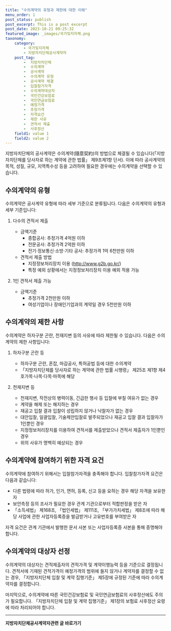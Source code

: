 ```yaml
---
title: "수의계약의 유형과 제한에 대한 이해"
menu_order: 1
post_status: publish
post_excerpt: This is a post excerpt
post_date: 2023-10-21 09:25:32
featured_image: _images/국가및지자체.png
taxonomy:
    category:
        - 국가및지자체
        - 지방자치단체공사계약자
    post_tag:
        -  지방자치단체
        -  수의계약
        -  공사계약
        -  수의계약 유형
        -  공사계약 체결
        -  입찰참가자격
        -  수의계약대상자
        -  국민건강보험료
        -  국민연금보험료
        -  예정가격
        -  추정가격
        -  자격요건
        -  제한 사유
        -  견적서 제출
        -  사후정산
    field1: value 1
    field2: value 2
---
```



지방자치단체의 공사계약은 수의계약(隨意契約)의 방법으로 체결될 수 있습니다(「지방자치단체를 당사자로 하는 계약에 관한 법률」 제9조제1항 단서). 이에 따라 공사계약의 목적, 성질, 규모, 지역특수성 등을 고려하여 필요한 경우에는 수의계약을 선택할 수 있습니다.

## 수의계약의 유형

수의계약은 공사계약 유형에 따라 세부 기준으로 분류됩니다. 다음은 수의계약의 유형과 세부 기준입니다:

1. 다수의 견적서 제출
   - 금액기준
     - 종합공사: 추정가격 4억원 이하
     - 전문공사: 추정가격 2억원 이하
     - 전기·정보통신·소방·기타 공사: 추정가격 1억 6천만원 이하
   - 견적서 제출 방법
     - 지정정보처리장치 이용 (http://www.g2b.go.kr/)
     - 특정 예외 상황에서는 지정정보처리장치 이용 예외 적용 가능

2. 1인 견적서 제출 가능
   - 금액기준
     - 추정가격 2천만원 이하
     - 여성기업이나 장애인기업과의 계약일 경우 5천만원 이하

## 수의계약의 제한 사항

수의계약은 하자구분 곤란, 천재지변 등의 사유에 따라 제한될 수 있습니다. 다음은 수의계약의 제한 사항입니다:

1. 하자구분 곤란 등
   - 하자구분 곤란, 혼잡, 마감공사, 특허공법 등에 대한 수의계약
   - 「지방자치단체를 당사자로 하는 계약에 관한 법률 시행령」 제25조 제1항 제4호가목·나목·다목·마목에 해당

2. 천재지변 등
   - 천재지변, 작전상의 병력이동, 긴급한 행사 등 입찰에 부칠 여유가 없는 경우
   - 계약을 해제 또는 해지하는 경우
   - 재공고 입찰 결과 입찰이 성립하지 않거나 낙찰자가 없는 경우
   - 대안입찰, 일괄입찰, 기술제안입찰로 발주되었으나 재공고 입찰 결과 입찰자가 1인뿐인 경우
   - 지정정보처리장치를 이용하여 견적서를 제출받았으나 견적서 제출자가 1인뿐인 경우
   - 위의 사유가 명백히 예상되는 경우

## 수의계약에 참여하기 위한 자격 요건

수의계약에 참여하기 위해서는 입찰참가자격을 충족해야 합니다. 입찰참가자격 요건은 다음과 같습니다:

- 다른 법령에 따라 허가, 인가, 면허, 등록, 신고 등을 요하는 경우 해당 자격을 보유한 자
- 보안측정 등의 조사가 필요한 경우 관계 기관으로부터 적합판정을 받은 자
- 「소득세법」 제168조, 「법인세법」 제111조, 「부가가치세법」 제8조에 따라 해당 사업에 관한 사업자등록증을 발급받거나 고유번호를 부여받은 자

자격 요건은 관계 기관에서 발행한 문서 사본 또는 사업자등록증 사본을 통해 증명해야 합니다.

## 수의계약의 대상자 선정

수의계약의 대상자는 견적제출자의 견적가격 및 계약이행능력 등을 기준으로 결정됩니다. 견적서에 기재된 견적가격이 예정가격의 범위에 들지 않거나 계약자를 결정할 수 없는 경우, 「지방자치단체 입찰 및 계약 집행기준」 제5장에 규정된 기준에 따라 수의계약자를 결정합니다.

마지막으로, 수의계약에 따른 국민건강보험료 및 국민연금보험료의 사후정산에도 주의가 필요합니다. 「지방자치단체 입찰 및 계약 집행기준」 제1장의 보험료 사후정산 요령에 따라 처리되어야 합니다.

<!-- wp:separator -->
<hr class="wp-block-separator has-alpha-channel-opacity"/>
<!-- /wp:separator -->
<!-- wp:group {"backgroundColor":"base","layout":{"type":"constrained"}} -->
<div class="wp-block-group has-base-background-color has-background"><!-- wp:paragraph {"align":"center","fontSize":"large"} -->
<p class="has-text-align-center has-large-font-size"><strong>지방자치단체공사계약자관련 글 바로가기</strong></p>
<!-- /wp:paragraph -->


<!-- wp:latest-posts
{"categories":[{"id":7140,"count":19,"description":"","link":"https://uknowlaw.com/category/%ec%a7%80%eb%b0%a9%ec%9e%90%ec%b9%98%eb%8b%a8%ec%b2%b4%ea%b3%b5%ec%82%ac%ea%b3%84%ec%95%bd%ec%9e%90/","name":"지방자치단체공사계약자","slug":"지방자치단체공사계약자","taxonomy":"category","parent":0,"meta":[],"_links":{"self":[{"href":"https://uknowlaw.com/wp-json/wp/v2/categories/7140"}],"collection":[{"href":"https://uknowlaw.com/wp-json/wp/v2/categories"}],"about":[{"href":"https://uknowlaw.com/wp-json/wp/v2/taxonomies/category"}],"wp:post_type":[{"href":"https://uknowlaw.com/wp-json/wp/v2/posts?categories=7140"}],"curies":[{"name":"wp","href":"https://api.w.org/{rel}","templated":true}]}}],"postsToShow":100,"excerptLength":28,"postLayout":"grid","columns":2,"featuredImageAlign":"left","featuredImageSizeSlug":"large","fontSize":"medium"} /--></div>
<!-- /wp:group -->